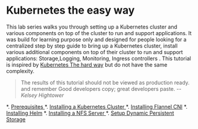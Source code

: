 # Kubernetes the easy way

 This lab series walks you through setting up a Kubernetes cluster and various components on top of the cluster to run and support applications.
 It was build for learning purpose only and designed for people looking for a centralized  step by step guide to bring up a Kubernetes cluster, install  various additional  components on top of their cluster to run and support applications: Storage,Logging, Monitoring, Ingress controllers .
 This tutorial is inspired by  [ Kubernetes The hard way](https://github.com/kelseyhightower/kubernetes-the-hard-way) but do not have the same complexity.



> The results of this tutorial should not be viewed as production ready.
>  and remember  Good developers copy; great developers paste.
>  -- <cite>Kelsey Hightower</cite>


*. [Prerequisites ](docs/01-Prerequisites.md)
*. [Installing a Kubernetes Cluster ](docs/02-installation.md)
*. [Installing Flannel CNI](docs/03-install-flannel-cni.md)
*. [Installing Helm](docs/03-install-helm-tiller.md)
*. [Installing a NFS Server ]((docs/04-install-nfs-server.md))
*. [Setup Dynamic Persistent Storage ]((docs/05-install-nfs-client-provisionner.md))

